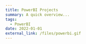 ```yaml
---
title: PowerBI Projects
summary: A quick overview...
tags:
  - PowerBI
date: 2022-01-01
external_link: /files/powerbi.gif
---
```

